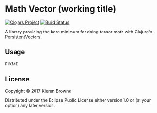 # Math Vector (working title)

[![Clojars Project](https://img.shields.io/clojars/v/math-vector.svg)](https://clojars.org/math-vector)
[![Build Status](https://circleci.com/gh/kieranbrowne/math-vector/tree/master.svg)](https://circleci.com/gh/kieranbrowne/mathvector/tree/master)

A library providing the bare minimum for doing tensor math with Clojure's PersistentVectors.

## Usage

FIXME

## License

Copyright © 2017 Kieran Browne

Distributed under the Eclipse Public License either version 1.0 or (at
your option) any later version.
